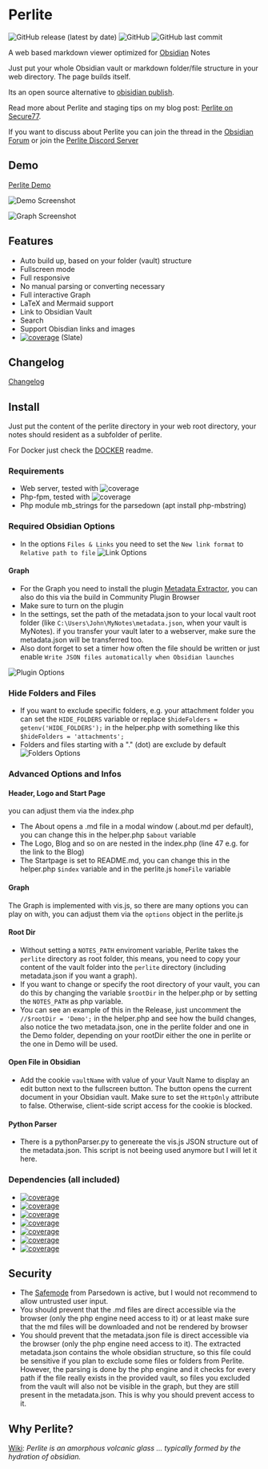 # Perlite
  
![GitHub release (latest by date)](https://img.shields.io/github/v/release/secure-77/perlite) ![GitHub](https://img.shields.io/github/license/secure-77/perlite) ![GitHub last commit](https://img.shields.io/github/last-commit/secure-77/Perlite)


	
A web based markdown viewer optimized for [Obsidian](https://obsidian.md/) Notes

Just put your whole Obsidian vault or markdown folder/file structure in your web directory. The page builds itself. 

Its an open source alternative to  [obisidian publish](https://obsidian.md/publish).

Read more about Perlite and staging tips on my blog post: [Perlite on Secure77](https://secure77.de/perlite).

If you want to discuss about Perlite you can join the thread in the [Obsidian Forum](https://forum.obsidian.md/t/perlite-publish-your-notes-to-your-own-web-server/21712) or join the [Perlite Discord Server](https://discord.gg/pkJ347ssWT)

## Demo

[Perlite Demo](https://perlite.secure77.de/)


![Demo Screenshot](https://raw.githubusercontent.com/secure-77/Perlite/main/Demo/screenshot.png "Demo Screenshot")

![Graph Screenshot](https://raw.githubusercontent.com/secure-77/Perlite/main/Demo/graph.png "Graph Screenshot")

## Features

- Auto build up, based on your folder (vault) structure
- Fullscreen mode
- Full responsive
- No manual parsing or converting necessary
- Full interactive Graph
- LaTeX and Mermaid support
- Link to Obsidian Vault
- Search
- Support Obisdian links and images
- [![coverage](https://img.shields.io/badge/Bootswatch-Themes-blue)](https://bootswatch.com) (Slate)

## Changelog
[Changelog](https://github.com/secure-77/Perlite/blob/main/Changelog.md)


## Install
Just put the content of the perlite directory in your web root directory, your notes should resident as a subfolder of perlite.

For Docker just check the [DOCKER](https://github.com/secure-77/Perlite/blob/main/Docker.md) readme.

### Requirements
- Web server, tested with ![coverage](https://img.shields.io/badge/NGINX-1.22-blue)
- Php-fpm, tested with ![coverage](https://img.shields.io/badge/PHP-7.4.30-green)
- Php module mb_strings for the parsedown (apt install php-mbstring)


### Required Obsidian Options
- In the options `Files & Links` you need to set the `New link format` to `Relative path to file`
![Link Options](https://raw.githubusercontent.com/secure-77/Perlite/main/Demo/link.png "Link Options")

#### Graph
- For the Graph you need to install the plugin [Metadata Extractor](https://github.com/kometenstaub/metadata-extractor), you can also do this via the build in Community Plugin Browser
- Make sure to turn on the plugin
- In the settings, set the path of the metadata.json to your local vault root folder (like `C:\Users\John\MyNotes\metadata.json`, when your vault is MyNotes). if you transfer your vault later to a webserver, make sure the metadata.json will be transferred too.
- Also dont forget to set a timer how often the file should be written or just enable `Write JSON files automatically when Obsidian launches`

![Plugin Options](https://raw.githubusercontent.com/secure-77/Perlite/main/Demo/plugin_options.png "Plugin Options")

### Hide Folders and Files

- If you want to exclude specific folders, e.g. your attachment folder you can set the `HIDE_FOLDERS` variable or replace `$hideFolders = getenv('HIDE_FOLDERS');` in the helper.php with something like this `$hideFolders = 'attachments';`
- Folders and files starting with a "." (dot) are exclude by default
![Folders Options](https://raw.githubusercontent.com/secure-77/Perlite/main/Demo/folders.png "Folders Options")

### Advanced Options and Infos

#### Header, Logo and Start Page
you can adjust them via the index.php

- The About opens a .md file in a modal window (.about.md per default), you can change this in the helper.php `$about` variable
- The Logo, Blog and so on are nested in the index.php (line 47 e.g. for the link to the Blog)
- The Startpage is set to README.md, you can change this in the helper.php `$index` variable and in the perlite.js `homeFile` variable

#### Graph
The Graph is implemented with vis.js, so there are many options you can play on with, you can adjust them via the `options` object in the perlite.js

#### Root Dir
- Without setting a `NOTES_PATH` enviroment variable, Perlite takes the `perlite` directory as root folder, this means, you need to copy your content of the vault folder into the `perlite` directory (including metadata.json if you want a graph).
- If you want to change or specify the root directory of your vault, you can do this by changing the variable `$rootDir` in the helper.php or by setting the `NOTES_PATH` as php variable.
- You can see an example of this in the Release, just uncomment the `//$rootDir = 'Demo';` in the helper.php and see how the build changes, also notice the two metadata.json, one in the perlite folder and one in the Demo folder, depending on your rootDir either the one in perlite or the one in Demo will be used.

#### Open File in Obsidian
- Add the cookie `vaultName` with value of your Vault Name to display an edit button next to the fullscreen button. The button opens the current document in your Obsidian vault. Make sure to set the `HttpOnly` attribute to false. Otherwise, client-side script access for the cookie is blocked.

#### Python Parser
- There is a pythonParser.py to genereate the vis.js JSON structure out of the metadata.json. This script is not beeing used anymore but I will let it here.


### Dependencies (all included)

- [![coverage](https://img.shields.io/badge/Parsedown-1.7.4-lightgrey)](https://github.com/erusev/parsedown)
- [![coverage](https://img.shields.io/badge/jQuery-3.6.0-lightblue)](https://jquery.com/)
- [![coverage](https://img.shields.io/badge/Bootstrap-5.1.3-blue)](https://getbootstrap.com/)
- [![coverage](https://img.shields.io/badge/Highlight.js-11.4.0-green)](https://highlightjs.org/)
- [![coverage](https://img.shields.io/badge/vis.js-9.1.2-yellow)](https://visjs.org/)
- [![coverage](https://img.shields.io/badge/KaTeX.js-0.15.2-red)](https://katex.org/)
- [![coverage](https://img.shields.io/badge/Mermaid.js-9.1.2-orange)](https://mermaid-js.github.io/mermaid/)



## Security
- The [Safemode](https://github.com/erusev/parsedown#security) from Parsedown is active, but I would not recommend to allow untrusted user input.
- You should prevent that the .md files are direct accessible via the browser (only the php engine need access to it) or at least make sure that the md files will be downloaded and not be rendered by browser
- You should prevent that the metadata.json file is direct accessible via the browser (only the php engine need access to it). The extracted metadata.json contains the whole obsidian structure, so this file could be sensitive if you plan to exclude some files or folders from Perlite. However, the parsing is done by the php engine and it checks for every path if the file really exists in the provided vault, so files you excluded from the vault will also not be visible in the graph, but they are still present in the metadata.json. This is why you should prevent access to it.


## Why Perlite?
[Wiki](https://en.wikipedia.org/wiki/Perlite):
*Perlite is an amorphous volcanic glass ... typically formed by the hydration of obsidian.*
